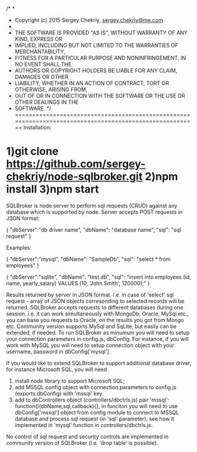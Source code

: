 /*
 *
 *  Copyright (c) 2015 Sergey Chekriy, sergey.chekriy@me.com
 *
 * THE SOFTWARE IS PROVIDED "AS IS", WITHOUT WARRANTY OF ANY KIND, EXPRESS OR
 * IMPLIED, INCLUDING BUT NOT LIMITED TO THE WARRANTIES OF MERCHANTABILITY,
 * FITNESS FOR A PARTICULAR PURPOSE AND NONINFRINGEMENT. IN NO EVENT SHALL THE
 * AUTHORS OR COPYRIGHT HOLDERS BE LIABLE FOR ANY CLAIM, DAMAGES OR OTHER
 * LIABILITY, WHETHER IN AN ACTION OF CONTRACT, TORT OR OTHERWISE, ARISING FROM,
 * OUT OF OR IN CONNECTION WITH THE SOFTWARE OR THE USE OR OTHER DEALINGS IN THE
 * SOFTWARE.
 */
======================================================================================================== 
Installation:

1)git clone  https://github.com/sergey-chekriy/node-sqlbroker.git
2)npm install
3)npm start
========================================================================================================

SQLBroker is node server to perform sql requests (CRUD) against any database which is supported by node.
Server accepts POST requests in JSON format:


{
    "dbServer":"db driver name",
    "dbName": "database name",
    "sql": "sql request"
}

Examples:

{
 		"dbServer":"mysql",
        "dbName": "SampleDb",
        "sql": "select * from employees"
}

{
 		"dbServer":"sqlite",
        "dbName": "test.db",
        "sql": "insert into employees (id, name, yearly_salary) VALUES (10, 'John Smith', 120000);"
}

Results returned by server in JSON format. I.e. in case of 'select' sql request -  array of JSON objects corresonding to selected records will be returned.
SQLBroker accepts requests to different databases during one session, i.e. it can work simultaneously with MongoDb, Oracle, MySql etc., you can base you requests to Oracle,
on the results you got from Mongo etc.
Community version supports MySql and SqLite, but easily can be extended, if needed.
To run SQLBroker as minumum you will need to setup your connection parameters in config.js, dbConfig. For instance, if you
will work with MySQL you will need to setup connection object with your username, password in dbConfig['mysql'].

If you would like to extend SQLBroker to support additional database driver, for instance Microsoft SQL, you will need 
1) install node library to support Microsoft SQL;
2) add MSSQL config object with connection parameters to config.js (exports.dbConfig) with 'mssql' key.
3) add to dbControllers object (controllers/dbctrls.js) pair 'mssql': function()(dbName,sql,callback){}, 
   in funciton you will need to use dbConfig['mssql'] object from config module to connect to MSSQL database and process sql request (in 'sql' parameter),
   see how it implemented in 'mysql' function in controllers/dbctrls.js.

No control of sql request and security controls are implemented in community version of SQLBroker (i.e. 'drop table' is possible).
